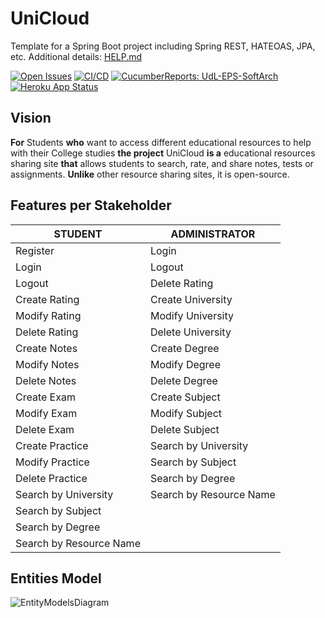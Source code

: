 # UniCloud

Template for a Spring Boot project including Spring REST, HATEOAS, JPA, etc. Additional details: [HELP.md](HELP.md)

[![Open Issues](https://img.shields.io/github/issues-raw/UdL-EPS-SoftArch/UniCloud-API?logo=github)](https://github.com/orgs/UdL-EPS-SoftArch/projects/13)
[![CI/CD](https://github.com/UdL-EPS-SoftArch/UniCloud-API/actions/workflows/ci-cd.yml/badge.svg)](https://github.com/UdL-EPS-SoftArch/UniCloud-API/actions)
[![CucumberReports: UdL-EPS-SoftArch](https://messages.cucumber.io/api/report-collections/faed8ca5-e474-4a1a-a72a-b8e2a2cd69f0/badge)](https://reports.cucumber.io/report-collections/faed8ca5-e474-4a1a-a72a-b8e2a2cd69f0)
[![Heroku App Status](https://heroku-shields.herokuapp.com/unicloud-api)](https://unicloud-api.herokuapp.com)

## Vision

**For** Students **who** want to access different educational resources to help with their College studies 
**the project** UniCloud **is a** educational resources sharing site
**that** allows students to search, rate, and share notes, tests or assignments.
**Unlike** other resource sharing sites, it is open-source.

## Features per Stakeholder

| STUDENT                 | ADMINISTRATOR           |
|-------------------------|-------------------------|
| Register                | Login                   |
| Login                   | Logout                  |
| Logout                  | Delete Rating           |
| Create Rating           | Create University       |
| Modify Rating           | Modify University       |
| Delete Rating           | Delete University       |
| Create Notes            | Create Degree           |
| Modify Notes            | Modify Degree           |
| Delete Notes            | Delete Degree           |
| Create Exam             | Create Subject          |
| Modify Exam             | Modify Subject          |
| Delete Exam             | Delete Subject          |
| Create Practice         | Search by University    |
| Modify Practice         | Search by Subject       |
| Delete Practice         | Search by Degree        |
| Search by University    | Search by Resource Name |
| Search by Subject       |                         |
| Search by Degree        |                         |
| Search by Resource Name |                         |


## Entities Model

![EntityModelsDiagram](http://www.plantuml.com/plantuml/svg/5Sr1gi8m40RW_Jl5ym39x5srI1U2Gg7q034PpK0oASa_U7rrzIs_QI1qM2r_9z5OBB7ryf-1Ovo9UdZxbo3RmmRts1IiyB5LsjFDBUlcjlR4t6EcNULIcYKthrUgGPGMXK1ut5lYue_VCR6chny0?v0)

